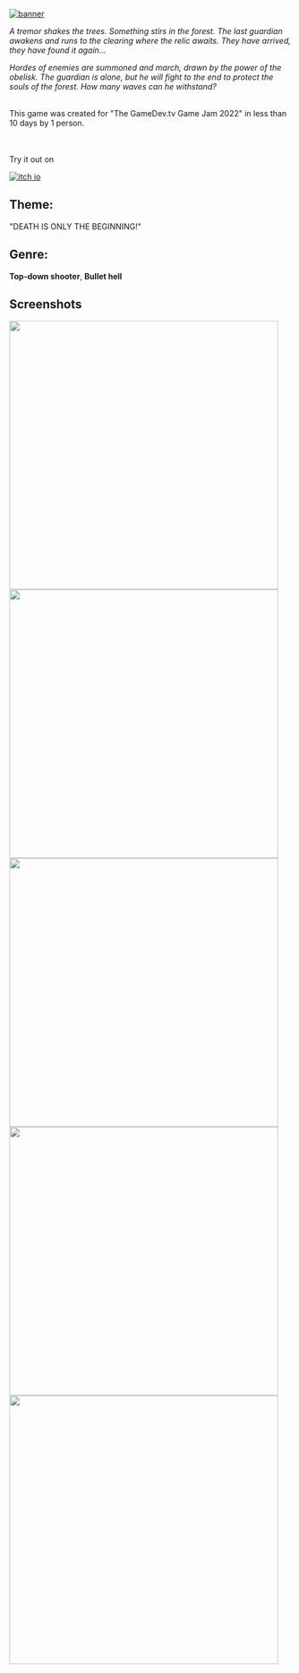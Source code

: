 [![banner](https://user-images.githubusercontent.com/48797109/171129067-01d1aad4-e5b4-4846-be2e-87809745690c.png)](https://joeraig.itch.io/soul-guardian)

_A tremor shakes the trees. Something stirs in the forest. The last guardian awakens and runs to the clearing where the relic awaits. They have arrived, they have found it again..._

_Hordes of enemies are summoned and march, drawn by the power of the obelisk. The guardian is alone, but he will fight to the end to protect the souls of the forest. How many waves can he withstand?_

<br/>
This game was created for "The GameDev.tv Game Jam 2022" in less than 10 days by 1 person.

<br/><br/>
Try it out on

[![itch io](https://user-images.githubusercontent.com/48797109/171126970-2ada1d3d-109d-4be1-90bd-199b6f0d7172.jpg)](https://joeraig.itch.io/soul-guardian)


## Theme:
"DEATH IS ONLY THE BEGINNING!"

## Genre:
**Top-down shooter**, **Bullet hell**

## Screenshots

<img src="https://user-images.githubusercontent.com/48797109/171129136-12471fbc-0243-4d29-8b28-7e35937e4e7f.png" width="480">  <img src="https://user-images.githubusercontent.com/48797109/171129152-28522809-5960-489a-8d6b-ba90c69e08ae.png" width="480">
<img src="https://user-images.githubusercontent.com/48797109/171131378-c01c411f-7641-4cd7-9e39-45c67e086714.png" width="480">  <img src="https://user-images.githubusercontent.com/48797109/171131389-d8493b97-77b7-432c-8b6c-dc9c5d355591.png" width="480">
<img src="https://user-images.githubusercontent.com/48797109/171131945-56f3d324-e1db-47ed-a4cf-12d2f9abe80c.png" width="480"> 

